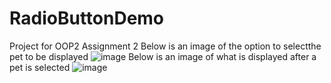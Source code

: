 # RadioButtonDemo
Project for OOP2 Assignment 2
Below is an image of the option to selectthe pet to be displayed
![image](https://github.com/user-attachments/assets/2762e8e9-4fc2-4d9f-b7b7-682c272bbae0)
Below is an image of what is displayed after a pet is selected
![image](https://github.com/user-attachments/assets/349e9686-1700-4d43-97b7-465653c38ec0)
